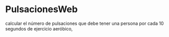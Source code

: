 # PulsacionesWeb
calcular el número de pulsaciones que debe tener una persona por cada 10 segundos de ejercicio aeróbico,
